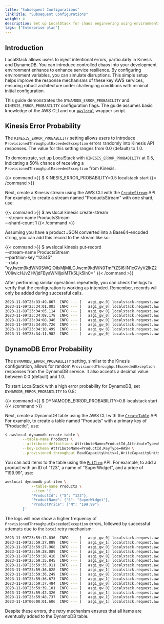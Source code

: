 ```yaml
---
title: "Subsequent Configurations"
linkTitle: "Subsequent Configurations"
weight: 4
description: Set up LocalStack for chaos engineering using environment variables.
tags: ["Enterprise plan"]
---
```


## Introduction

LocalStack allows users to inject intentional errors, particularly in Kinesis and DynamoDB. You can introduce controlled chaos into your development environment enhance to enhance service resilience. By configuring environment variables, you can simulate disruptions. This simple setup helps improve the response mechanisms of these key AWS services, ensuring robust architecture under challenging conditions with minimal initial configuration.

This guide demonstrates the `DYNAMODB_ERROR_PROBABILITY` and `KINESIS_ERROR_PROBABILITY` configuration flags. The guide assumes basic knowledge of the AWS CLI and our [`awslocal`](https://github.com/localstack/awscli-local) wrapper script.

## Kinesis Error Probability

The `KINESIS_ERROR_PROBABILITY` setting allows users to introduce `ProvisionedThroughputExceededException` errors randomly into Kinesis API responses. The value for this setting ranges from 0.0 (default) to 1.0.

To demonstrate, set up LocalStack with `KINESIS_ERROR_PROBABILITY` at 0.5, indicating a 50% chance of receiving a `ProvisionedThroughputExceededException` from Kinesis.

{{< command >}}
$ KINESIS_ERROR_PROBABILITY=0.5 localstack start
{{< /command >}}

Next, create a Kinesis stream using the AWS CLI with the [`CreateStream`](https://docs.aws.amazon.com/kinesis/latest/APIReference/API_CreateStream.html) API. For example, to create a stream named "ProductsStream" with one shard, use:

{{< command >}}
$ awslocal kinesis create-stream \
        --stream-name ProductsStream \
        --shard-count 1
{{< /command >}}

Assuming you have a product JSON converted into a Base64-encoded string, you can add this record to the stream like so:

{{< command >}}
$ awslocal kinesis put-record \
        --stream-name ProductsStream \
        --partition-key "12345" \
        --data "eyJwcm9kdWN0SWQiOiIxMjMiLCJwcm9kdWN0TmFtZSI6IlN1cGVyV2lkZ2V0IiwicHJvZHVjdFByaWNlIjoiMTk5Ljk5In0="
{{< /command >}}

After performing similar operations repeatedly, you can check the logs to verify that the configuration is working as intended. Remember, records will only be added during successful calls.

```bash
2023-11-09T23:33:49.867  INFO --- [   asgi_gw_0] localstack.request.aws     : AWS kinesis.CreateStream => 200
2023-11-09T23:34:01.003  INFO --- [   asgi_gw_0] localstack.request.aws     : AWS kinesis.PutRecord => 200
2023-11-09T23:34:05.114  INFO --- [   asgi_gw_0] localstack.request.aws     : AWS kinesis.PutRecord => 200
2023-11-09T23:34:08.178  INFO --- [   asgi_gw_0] localstack.request.aws     : AWS kinesis.PutRecord => 400 (ProvisionedThroughputExceededException)
2023-11-09T23:34:08.346  INFO --- [   asgi_gw_0] localstack.request.aws     : AWS kinesis.PutRecord => 200
2023-11-09T23:34:09.726  INFO --- [   asgi_gw_0] localstack.request.aws     : AWS kinesis.PutRecord => 400 (ProvisionedThroughputExceededException)
2023-11-09T23:34:10.499  INFO --- [   asgi_gw_0] localstack.request.aws     : AWS kinesis.PutRecord => 200
2023-11-09T23:34:11.982  INFO --- [   asgi_gw_0] localstack.request.aws     : AWS kinesis.PutRecord => 200
```

## DynamoDB Error Probability

The `DYNAMODB_ERROR_PROBABILITY` setting, similar to the Kinesis configuration, allows for random `ProvisionedThroughputExceededException` responses from the DynamoDB service. It also accepts a decimal value between 0.0 (default) and 1.0.

To start LocalStack with a high error probability for DynamoDB, set `DYNAMODB_ERROR_PROBABILITY` to 0.8:

{{< command >}}
$ DYNAMODB_ERROR_PROBABILITY=0.8 localstack start
{{< /command >}}

Next, create a DynamoDB table using the AWS CLI with the [`CreateTable`](https://docs.aws.amazon.com/amazondynamodb/latest/APIReference/API_CreateTable.html) API. For example, to create a table named "Products" with a primary key of "ProductId", use:

```bash
$ awslocal dynamodb create-table \
        --table-name Products \
        --attribute-definitions AttributeName=ProductId,AttributeType=S \
        --key-schema AttributeName=ProductId,KeyType=HASH \
        --provisioned-throughput ReadCapacityUnits=1,WriteCapacityUnits=1
```

You can add items to the table using the [`PutItem`](https://docs.aws.amazon.com/amazondynamodb/latest/APIReference/API_PutItem.html) API. For example, to add a product with an ID of "123", a name of "SuperWidget", and a price of "199.99", use:

```bash
awslocal dynamodb put-item \
            --table-name Products \
            --item '{
            "ProductId": {"S": "123"},
            "ProductName": {"S": "SuperWidget"},
            "ProductPrice": {"N": "199.99"}
        }'
```

The logs will now show a higher frequency of `ProvisionedThroughputExceededException` errors, followed by successful attempts due to the `boto3` retry mechanism:

```bash
2023-11-09T23:59:12.836  INFO --- [   asgi_gw_0] localstack.request.aws     : AWS dynamodb.CreateTable => 200
2023-11-09T23:59:27.889  INFO --- [   asgi_gw_1] localstack.request.aws     : AWS dynamodb.PutItem => 400 (ProvisionedThroughputExceededException)
2023-11-09T23:59:27.968  INFO --- [   asgi_gw_0] localstack.request.aws     : AWS dynamodb.PutItem => 400 (ProvisionedThroughputExceededException)
2023-11-09T23:59:28.089  INFO --- [   asgi_gw_1] localstack.request.aws     : AWS dynamodb.PutItem => 400 (ProvisionedThroughputExceededException)
2023-11-09T23:59:28.410  INFO --- [   asgi_gw_0] localstack.request.aws     : AWS dynamodb.PutItem => 200
2023-11-09T23:59:35.845  INFO --- [   asgi_gw_1] localstack.request.aws     : AWS dynamodb.PutItem => 400 (ProvisionedThroughputExceededException)
2023-11-09T23:59:35.911  INFO --- [   asgi_gw_0] localstack.request.aws     : AWS dynamodb.PutItem => 400 (ProvisionedThroughputExceededException)
2023-11-09T23:59:36.028  INFO --- [   asgi_gw_1] localstack.request.aws     : AWS dynamodb.PutItem => 400 (ProvisionedThroughputExceededException)
2023-11-09T23:59:36.249  INFO --- [   asgi_gw_0] localstack.request.aws     : AWS dynamodb.PutItem => 400 (ProvisionedThroughputExceededException)
2023-11-09T23:59:36.673  INFO --- [   asgi_gw_1] localstack.request.aws     : AWS dynamodb.PutItem => 400 (ProvisionedThroughputExceededException)
2023-11-09T23:59:37.484  INFO --- [   asgi_gw_0] localstack.request.aws     : AWS dynamodb.PutItem => 400 (ProvisionedThroughputExceededException)
2023-11-09T23:59:39.101  INFO --- [   asgi_gw_0] localstack.request.aws     : AWS dynamodb.PutItem => 400 (ProvisionedThroughputExceededException)
2023-11-09T23:59:42.326  INFO --- [   asgi_gw_1] localstack.request.aws     : AWS dynamodb.PutItem => 400 (ProvisionedThroughputExceededException)
2023-11-09T23:59:48.737  INFO --- [   asgi_gw_1] localstack.request.aws     : AWS dynamodb.PutItem => 400 (ProvisionedThroughputExceededException)
2023-11-10T00:00:01.606  INFO --- [   asgi_gw_1] localstack.request.aws     : AWS dynamodb.PutItem => 200
```

Despite these errors, the retry mechanism ensures that all items are eventually added to the DynamoDB table.
